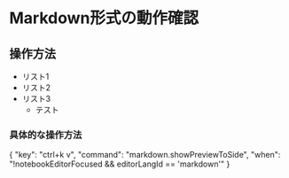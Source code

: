 # Markdown形式の動作確認
## 操作方法
- リスト1
- リスト2
- リスト3
    - テスト
### 具体的な操作方法
{
  "key": "ctrl+k v",
  "command": "markdown.showPreviewToSide",
  "when": "!notebookEditorFocused && editorLangId == 'markdown'"
}